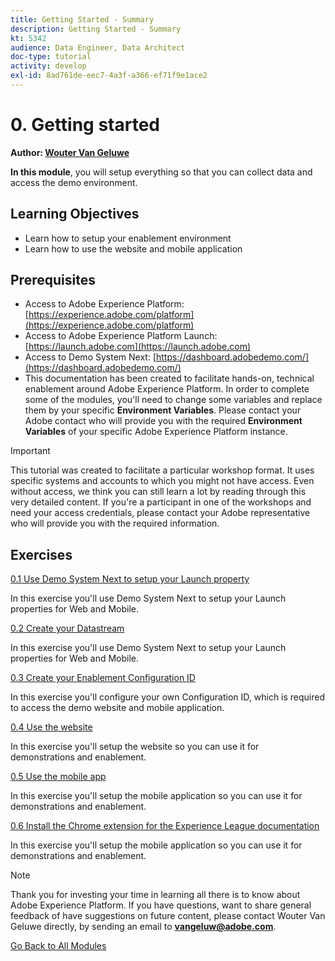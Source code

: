 ```yaml
---
title: Getting Started - Summary
description: Getting Started - Summary
kt: 5342
audience: Data Engineer, Data Architect
doc-type: tutorial
activity: develop
exl-id: 8ad761de-eec7-4a3f-a366-ef71f9e1ace2
---
```

# 0. Getting started

**Author: [Wouter Van Geluwe](https://www.linkedin.com/in/woutervangeluwe/)**

**In this module**, you will setup everything so that you can collect data and access the demo environment.

## Learning Objectives

- Learn how to setup your enablement environment
- Learn how to use the website and mobile application

## Prerequisites

- Access to Adobe Experience Platform: [https://experience.adobe.com/platform](https://experience.adobe.com/platform)
- Access to Adobe Experience Platform Launch: [https://launch.adobe.com](https://launch.adobe.com)
- Access to Demo System Next: [https://dashboard.adobedemo.com/](https://dashboard.adobedemo.com/)
- This documentation has been created to facilitate hands-on, technical enablement around Adobe Experience Platform. In order to complete some of the modules, you'll need to change some variables and replace them by your specific **Environment Variables**. Please contact your Adobe contact who will provide you with the required **Environment Variables** of your specific Adobe Experience Platform instance.

>[!IMPORTANT] 
>
>This tutorial was created to facilitate a particular workshop format. It uses specific systems and accounts to which you might not have access. Even without access, we think you can still learn a lot by reading through this very detailed content. If you're a participant in one of the workshops and need your access credentials, please contact your Adobe representative who will provide you with the required information.


## Exercises

[0.1 Use Demo System Next to setup your Launch property](./ex1.md)

In this exercise you'll use Demo System Next to setup your Launch properties for Web and Mobile.

[0.2 Create your Datastream](./ex2.md)

In this exercise you'll use Demo System Next to setup your Launch properties for Web and Mobile.

[0.3 Create your Enablement Configuration ID](./ex3.md)

In this exercise you'll configure your own Configuration ID, which is required to access the demo website and mobile application.

[0.4 Use the website](./ex4.md)

In this exercise you'll setup the website so you can use it for demonstrations and enablement.

[0.5 Use the mobile app](./ex5.md)

In this exercise you'll setup the mobile application so you can use it for demonstrations and enablement.

[0.6 Install the Chrome extension for the Experience League documentation](./ex6.md)

In this exercise you'll setup the mobile application so you can use it for demonstrations and enablement.

>[!NOTE]
>
>Thank you for investing your time in learning all there is to know about Adobe Experience Platform. If you have questions, want to share general feedback of have suggestions on future content, please contact Wouter Van Geluwe directly, by sending an email to **vangeluw@adobe.com**.

[Go Back to All Modules](../../overview.md)
